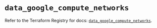 # `data_google_compute_networks`

Refer to the Terraform Registry for docs: [`data_google_compute_networks`](https://registry.terraform.io/providers/hashicorp/google/6.26.0/docs/data-sources/compute_networks).
